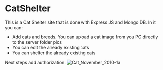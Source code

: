 # CatShelter
This is a Cat Shelter site that is done with Express JS and Mongo DB. In it you can:
 - Add cats and breeds. You can upload a cat image from you PC directly to the server folder pics
 - You can edit the already existing cats
 - You can shelter  the already existing cats
 
 Next steps add authorization.
![Cat_November_2010-1a](https://user-images.githubusercontent.com/37220117/218267946-ce93ff43-eba6-471a-9f3e-192096b50bc5.jpg)
